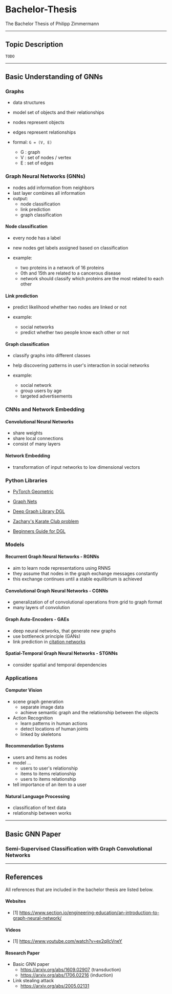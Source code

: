 # Bachelor-Thesis
The Bachelor Thesis of Philipp Zimmermann

---

## Topic Description

`TODO`

---

## Basic Understanding of GNNs

### Graphs
- data structures
- model set of objects and their relationships
- nodes represent objects
- edges represent relationships


- formal: `G = (V, E)`
  - G : graph
  - V : set of nodes / vertex
  - E : set of edges


### Graph Neural Networks (GNNs)
- nodes add information from neighbors
- last layer combines all information
- output:
  - node classification
  - link prediction
  - graph classification

#### Node classification
- every node has a label
- new nodes get labels assigned based on classification


- example:
  - two proteins in a network of 16 proteins
  - 0th and 15th are related to a cancerous disease
  - network should classify which proteins are the most related to each other

#### Link prediction
- predict likelihood whether two nodes are linked or not


- example:
  - social networks
  - predict whether two people know each other or not

#### Graph classification
- classify graphs into different classes
- help discovering patterns in user's interaction in social networks


- example:
  - social network
  - group users by age
  - targeted advertisements

### CNNs and Network Embedding
#### Convolutional Neural Networks
- share weights
- share local connections
- consist of many layers

#### Network Embedding
- transformation of input networks to low dimensional vectors

### Python Libraries
- [PyTorch Geometric](https://pytorch-geometric.readthedocs.io/en/latest)
- [Graph Nets](https://github.com/deepmind/graph_nets)
- [Deep Graph Library DGL](https://www.dgl.ai/)


- [Zachary's Karate Club problem](https://docs.dgl.ai/tutorials/basics/1_first.html#sphx-glr-download-tutorials-basics-1-first-py)
- [Beginners Guide for DGL](https://docs.dgl.ai/tutorials/basics/2_basics.html)

### Models
#### Recurrent Graph Neural Networks - RGNNs
- aim to learn node representations using RNNS
- they assume that nodes in the graph exchange messages constantly
- this exchange continues until a stable equilibrium is achieved

#### Convolutional Graph Neural Networks - CGNNs
- generalization of of convolutional operations from grid to graph format
- many layers of convolution

#### Graph Auto-Encoders - GAEs
- deep neural networks, that generate new graphs
- use bottleneck principle (GANs)
- link prediction in [citation networks](https://arxiv.org/pdf/1611.07308.pdf)

#### Spatial-Temporal Graph Neural Networks - STGNNs
- consider spatial and temporal dependencies

### Applications
#### Computer Vision
- scene graph generation
  - separate image data
  - achieve semantic graph and the relationship between the objects
- Action Recognition
  - learn patterns in human actions
  - detect locations of human joints
  - linked by skeletons

#### Recommendation Systems
- users and items as nodes
- model ...
  - users to user's relationship
  - items to items relationship
  - users to items relationship
- tell importance of an item to a user

#### Natural Language Processing
- classification of text data
- relationship between works

---

## Basic GNN Paper

### Semi-Supervised Classification with Graph Convolutional Networks


---

## References
All references that are included in the bachelor thesis are listed below.

#### Websites
- [1] https://www.section.io/engineering-education/an-introduction-to-graph-neural-network/

#### Videos
- [1] https://www.youtube.com/watch?v=ex2qllcVneY

#### Research Paper
- Basic GNN paper
  - https://arxiv.org/abs/1609.02907 (transduction)
  - https://arxiv.org/abs/1706.02216 (induction)
- Link stealing attack
  - https://arxiv.org/abs/2005.02131
